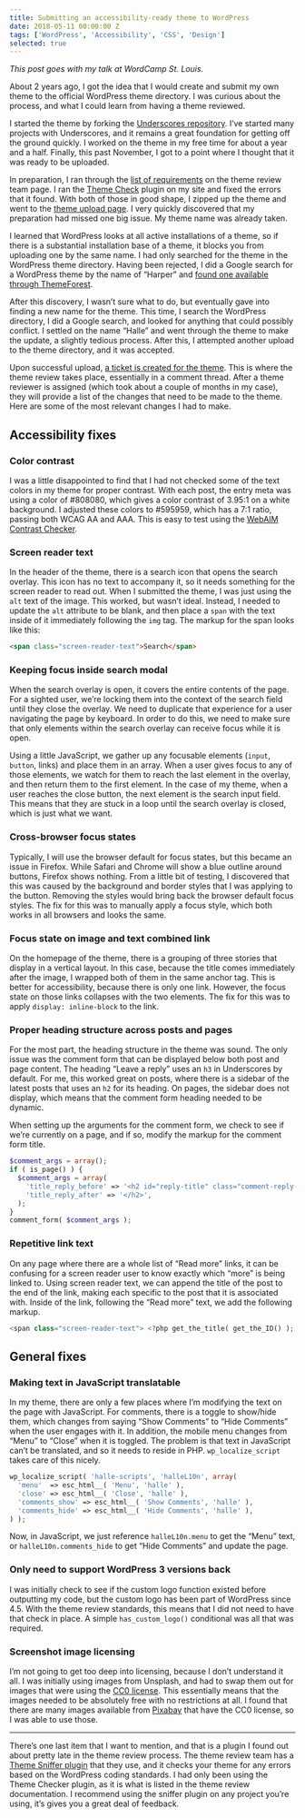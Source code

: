 ```yaml
---
title: Submitting an accessibility-ready theme to WordPress
date: 2018-05-11 00:00:00 Z
tags: ['WordPress', 'Accessibility', 'CSS', 'Design']
selected: true
---
```


*This post goes with my talk at WordCamp St. Louis.*

About 2 years ago, I got the idea that I would create and submit my own theme to the official WordPress theme directory. I was curious about the process, and what I could learn from having a theme reviewed.

I started the theme by forking the [Underscores repository](https://github.com/automattic/_s). I’ve started many projects with Underscores, and it remains a great foundation for getting off the ground quickly. I worked on the theme in my free time for about a year and a half. Finally, this past November, I got to a point where I thought that it was ready to be uploaded.

In preparation, I ran through the [list of requirements](https://make.wordpress.org/themes/handbook/review/required/) on the theme review team page. I ran the [Theme Check](https://wordpress.org/plugins/theme-check/) plugin on my site and fixed the errors that it found. With both of those in good shape, I zipped up the theme and went to the [theme upload page](https://wordpress.org/themes/upload/). I very quickly discovered that my preparation had missed one big issue. My theme name was already taken.

I learned that WordPress looks at all active installations of a theme, so if there is a substantial installation base of a theme, it blocks you from uploading one by the same name. I had only searched for the theme in the WordPress theme directory. Having been rejected, I did a Google search for a WordPress theme by the name of “Harper” and [found one available through ThemeForest](https://themeforest.net/item/harper-a-feminine-blog-theme-for-wordpress/15946880).

After this discovery, I wasn’t sure what to do, but eventually gave into finding a new name for the theme. This time, I search the WordPress directory, I did a Google search, and looked for anything that could possibly conflict. I settled on the name “Halle” and went through the theme to make the update, a slightly tedious process. After this, I attempted another upload to the theme directory, and it was accepted.

Upon successful upload, [a ticket is created for the theme](https://themes.trac.wordpress.org/ticket/48322). This is where the theme review takes place, essentially in a comment thread. After a theme reviewer is assigned (which took about a couple of months in my case), they will provide a list of the changes that need to be made to the theme. Here are some of the most relevant changes I had to make.

## Accessibility fixes

### Color contrast

I was a little disappointed to find that I had not checked some of the text colors in my theme for proper contrast. With each post, the entry meta was using a color of #808080, which gives a color contrast of 3.95:1 on a white background. I adjusted these colors to #595959, which has a 7:1 ratio, passing both WCAG AA and AAA. This is easy to test using the [WebAIM Contrast Checker](https://webaim.org/resources/contrastchecker/).

### Screen reader text

In the header of the theme, there is a search icon that opens the search overlay. This icon has no text to accompany it, so it needs something for the screen reader to read out. When I submitted the theme, I was just using the `alt` text of the image. This worked, but wasn’t ideal. Instead, I needed to update the `alt` attribute to be blank, and then place a `span` with the text inside of it immediately following the `img` tag. The markup for the span looks like this:

```html
<span class="screen-reader-text">Search</span>
```

### Keeping focus inside search modal

When the search overlay is open, it covers the entire contents of the page. For a sighted user, we’re locking them into the context of the search field until they close the overlay. We need to duplicate that experience for a user navigating the page by keyboard. In order to do this, we need to make sure that only elements within the search overlay can receive focus while it is open.

Using a little JavaScript, we gather up any focusable elements (`input`, `button`, links) and place them in an array. When a user gives focus to any of those elements, we watch for them to reach the last element in the overlay, and then return them to the first element. In the case of my theme, when a user reaches the close button, the next element is the search input field. This means that they are stuck in a loop until the search overlay is closed, which is just what we want.

### Cross-browser focus states

Typically, I will use the browser default for focus states, but this became an issue in Firefox. While Safari and Chrome will show a blue outline around buttons, Firefox shows nothing. From a little bit of testing, I discovered that this was caused by the background and border styles that I was applying to the button. Removing the styles would bring back the browser default focus styles. The fix for this was to manually apply a focus style, which both works in all browsers and looks the same.

### Focus state on image and text combined link

On the homepage of the theme, there is a grouping of three stories that display in a vertical layout. In this case, because the title comes immediately after the image, I wrapped both of them in the same anchor tag. This is better for accessibility, because there is only one link. However, the focus state on those links collapses with the two elements. The fix for this was to apply `display: inline-block` to the link.

### Proper heading structure across posts and pages

For the most part, the heading structure in the theme was sound. The only issue was the comment form that can be displayed below both post and page content. The heading “Leave a reply” uses an `h3` in Underscores by default. For me, this worked great on posts, where there is a sidebar of the latest posts that uses an `h2` for its heading. On pages, the sidebar does not display, which means that the comment form heading needed to be dynamic.

When setting up the arguments for the comment form, we check to see if we’re currently on a page, and if so, modify the markup for the comment form title.

```php
$comment_args = array();
if ( is_page() ) {
  $comment_args = array(
    'title_reply_before' => '<h2 id="reply-title" class="comment-reply-title">',
    'title_reply_after' => '</h2>',
  );
}
comment_form( $comment_args );
```

### Repetitive link text
On any page where there are a whole list of “Read more” links, it can be confusing for a screen reader user to know exactly which “more” is being linked to. Using screen reader text, we can append the title of the post to the end of the link, making each specific to the post that it is associated with. Inside of the link, following the “Read more” text, we add the following markup.

```php
<span class="screen-reader-text"> <?php get_the_title( get_the_ID() ); ?></span>
```

## General fixes

### Making text in JavaScript translatable
In my theme, there are only a few places where I’m modifying the text on the page with JavaScript. For comments, there is a toggle to show/hide them, which changes from saying “Show Comments” to “Hide Comments” when the user engages with it. In addition, the mobile menu changes from “Menu” to “Close” when it is toggled. The problem is that text in JavaScript can’t be translated, and so it needs to reside in PHP. `wp_localize_script` takes care of this nicely.

```php
wp_localize_script( 'halle-scripts', 'halleL10n', array(
  'menu'  => esc_html__( 'Menu', 'halle' ),
  'close' => esc_html__( 'Close', 'halle' ),
  'comments_show' => esc_html__( 'Show Comments', 'halle' ),
  'comments_hide' => esc_html__( 'Hide Comments', 'halle' ),
) );
```

Now, in JavaScript, we just reference `halleL10n.menu` to get the “Menu” text, or `halleL10n.comments_hide` to get “Hide Comments” and update the page.

### Only need to support WordPress 3 versions back

I was initially check to see if the custom logo function existed before outputting my code, but the custom logo has been part of WordPress since 4.5. With the theme review standards, this means that I did not need to have that check in place. A simple `has_custom_logo()` conditional was all that was required.

### Screenshot image licensing

I’m not going to get too deep into licensing, because I don’t understand it all. I was initially using images from Unsplash, and had to swap them out for images that were using the [CC0 license](https://creativecommons.org/share-your-work/public-domain/cc0/). This essentially means that the images needed to be absolutely free with no restrictions at all. I found that there are many images available from [Pixabay](https://pixabay.com/) that have the CC0 license, so I was able to use those.

---

There’s one last item that I want to mention, and that is a plugin I found out about pretty late in the theme review process. The theme review team has a [Theme Sniffer plugin](https://github.com/WPTRT/theme-sniffer) that they use, and it checks your theme for any errors based on the WordPress coding standards. I had only been using the Theme Checker plugin, as it is what is listed in the theme review documentation. I recommend using the sniffer plugin on any project you’re using, it’s gives you a great deal of feedback.
